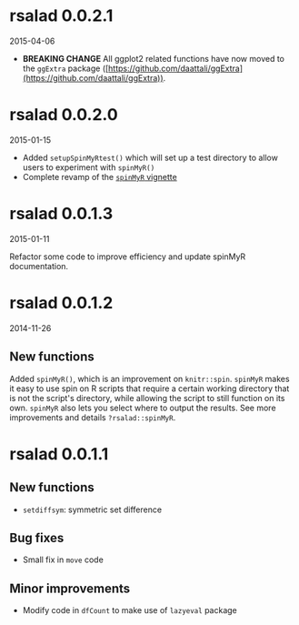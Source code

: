 # rsalad 0.0.2.1

2015-04-06

- **BREAKING CHANGE** All ggplot2 related functions have now moved to the `ggExtra` package
([https://github.com/daattali/ggExtra](https://github.com/daattali/ggExtra)).

# rsalad 0.0.2.0

2015-01-15

- Added `setupSpinMyRtest()` which will set up a test directory to allow users
to experiment with `spinMyR()`  
- Complete revamp of the [`spinMyR` vignette](https://github.com/daattali/rsalad/blob/master/inst/doc/spinMyR.md)

# rsalad 0.0.1.3

2015-01-11

Refactor some code to improve efficiency and update spinMyR documentation. 


# rsalad 0.0.1.2

2014-11-26

## New functions

Added `spinMyR()`, which is an improvement on `knitr::spin`. `spinMyR` makes it
easy to use spin on R scripts that require a certain working directory that is
not the script's directory, while allowing the script to still function
on its own.  `spinMyR` also lets you select where to output the results. See
more improvements and details `?rsalad::spinMyR`.


# rsalad 0.0.1.1

## New functions

* `setdiffsym`: symmetric set difference

## Bug fixes

* Small fix in `move` code

## Minor improvements

* Modify code in `dfCount` to make use of `lazyeval` package
